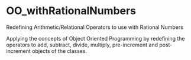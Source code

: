 # OO_withRationalNumbers

Redefining Arithmetic/Relational Operators to use with Rational Numbers

Applying the concepts of Object Oriented Programming by redefining the operators to add, subtract, divide, multiply, pre-increment and post-increment objects of the classes.
